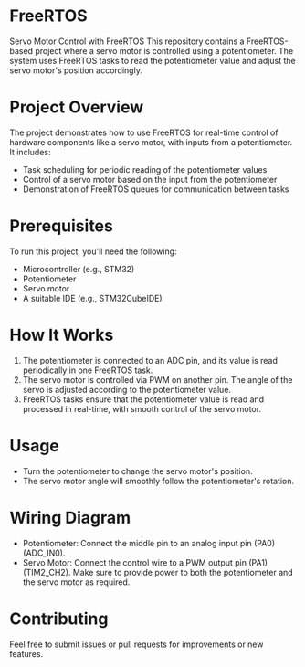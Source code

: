 # FreeRTOS
Servo Motor Control with FreeRTOS
This repository contains a FreeRTOS-based project where a servo motor is controlled using a potentiometer. The system uses FreeRTOS tasks to read the potentiometer value and adjust the servo motor's position accordingly.

# Project Overview
The project demonstrates how to use FreeRTOS for real-time control of hardware components like a servo motor, with inputs from a potentiometer. It includes:
- Task scheduling for periodic reading of the potentiometer values
- Control of a servo motor based on the input from the potentiometer
- Demonstration of FreeRTOS queues for communication between tasks
# Prerequisites
To run this project, you'll need the following:

- Microcontroller (e.g., STM32)
- Potentiometer
- Servo motor
- A suitable IDE (e.g., STM32CubeIDE)
# How It Works
1. The potentiometer is connected to an ADC pin, and its value is read periodically in one FreeRTOS task.
2. The servo motor is controlled via PWM on another pin. The angle of the servo is adjusted according to the potentiometer value.
3. FreeRTOS tasks ensure that the potentiometer value is read and processed in real-time, with smooth control of the servo motor.
# Usage
- Turn the potentiometer to change the servo motor's position.
- The servo motor angle will smoothly follow the potentiometer's rotation.
# Wiring Diagram
- Potentiometer: Connect the middle pin to an analog input pin (PA0) (ADC_IN0).
- Servo Motor: Connect the control wire to a PWM output pin (PA1) (TIM2_CH2).
Make sure to provide power to both the potentiometer and the servo motor as required.
# Contributing
Feel free to submit issues or pull requests for improvements or new features.
